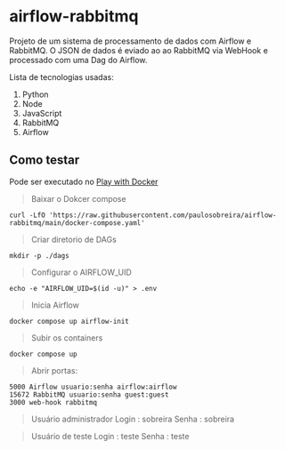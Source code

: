 # airflow-rabbitmq

Projeto de um sistema de processamento de dados com Airflow e RabbitMQ.
O JSON de dados é eviado ao ao RabbitMQ via WebHook e processado com uma Dag do Airflow.

Lista de tecnologias usadas:
1. Python
2. Node
3. JavaScript
4. RabbitMQ
5. Airflow
   
## Como testar

Pode ser executado no [Play with Docker](https://labs.play-with-docker.com/)

>Baixar o Dokcer compose
```
curl -LfO 'https://raw.githubusercontent.com/paulosobreira/airflow-rabbitmq/main/docker-compose.yaml'
```

>Criar diretorio de DAGs
```
mkdir -p ./dags 
```

>Configurar o AIRFLOW_UID
```
echo -e "AIRFLOW_UID=$(id -u)" > .env
```

>Inicia Airflow
```
docker compose up airflow-init
```

>Subir os containers
```
docker compose up
```
>Abrir portas:
```
5000 Airflow usuario:senha airflow:airflow
15672 RabbitMQ usuario:senha guest:guest
3000 web-hook rabbitmq 
```




>Usuário administrador
Login : sobreira 
Senha : sobreira

>Usuário de teste
Login : teste 
Senha : teste